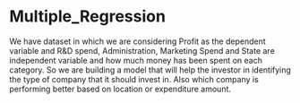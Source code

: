 # Multiple_Regression

We have dataset in which we are considering Profit as the dependent variable and R&D spend, Administration, Marketing Spend and State are independent variable and how much money has been spent on each category. So we are building a model that will help the investor in identifying the type of company that it should invest in. Also which company is performing better based on location or expenditure amount.
